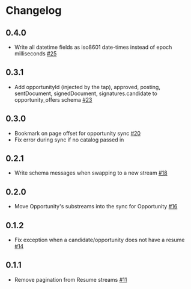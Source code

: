 # Changelog

## 0.4.0
 * Write all datetime fields as iso8601 date-times instead of epoch milliseconds [#25](https://github.com/singer-io/tap-lever/pull/25)

## 0.3.1
 * Add opportunityId (injected by the tap), approved, posting, sentDocument, signedDocument, signatures.candidate
 to opportunity_offers schema [#23](https://github.com/singer-io/tap-lever/pull/23)

## 0.3.0
 * Bookmark on page offset for opportunity sync [#20](https://github.com/singer-io/tap-lever/pull/20)
 * Fix error during sync if no catalog passed in

## 0.2.1
 * Write schema messages when swapping to a new stream [#18](https://github.com/singer-io/tap-lever/pull/18)

## 0.2.0
 * Move Opportunity's substreams into the sync for Opportunity [#16](https://github.com/singer-io/tap-lever/pull/16)

## 0.1.2
 * Fix exception when a candidate/opportunity does not have a resume [#14](https://github.com/singer-io/tap-lever/pull/14)

## 0.1.1
 * Remove pagination from Resume streams [#11](https://github.com/singer-io/tap-lever/pull/11)

